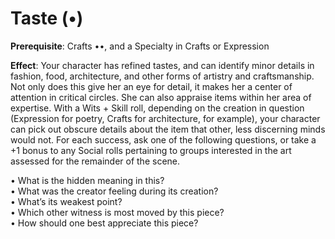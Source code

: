 # Taste (•)

**Prerequisite**: Crafts ••, and a Specialty in Crafts or Expression 

**Effect**: Your character has refined tastes, and can identify minor details in fashion, food, architecture, and other forms of artistry and craftsmanship. Not only does this give her an eye for detail, it makes her a center of attention in critical circles. She can also appraise items within her area of expertise. With a Wits + Skill roll, depending on the creation in question (Expression for poetry, Crafts for architecture, for example), your character can pick out obscure details about the item that other, less discerning minds would not. For each success, ask one of the following questions, or take a +1 bonus to any Social rolls pertaining to groups interested in the art assessed for the remainder of the scene.

• What is the hidden meaning in this? \
• What was the creator feeling during its creation?  \
• What’s its weakest point? \
• Which other witness is most moved by this piece? \
• How should one best appreciate this piece?